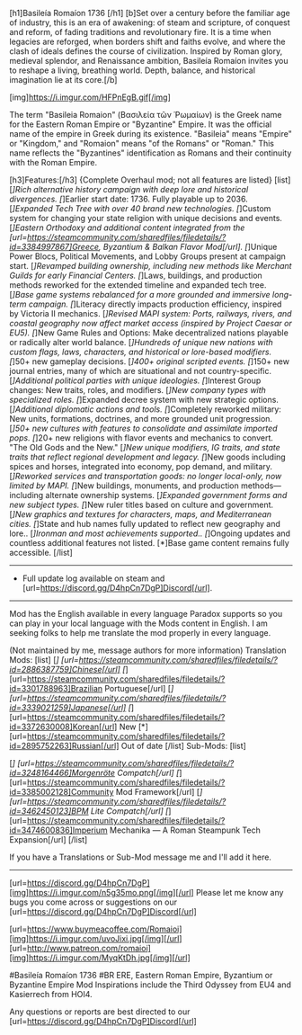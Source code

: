 [h1]Basileía Romaíon 1736 [/h1] [b]Set over a century before the familiar age of industry, this is an era of awakening: of steam and scripture, of conquest and reform, of fading traditions and revolutionary fire. It is a time when legacies are reforged, when borders shift and faiths evolve, and where the clash of ideals defines the course of civilization. Inspired by Roman glory, medieval splendor, and Renaissance ambition, Basileía Romaíon invites you to reshape a living, breathing world. Depth, balance, and historical imagination lie at its core.[/b]

[img]https://i.imgur.com/HFPnEgB.gif[/img]

The term "Basileia Romaion" (Βασιλεία τῶν Ῥωμαίων) is the Greek name for the Eastern Roman Empire or "Byzantine" Empire. It was the official name of the empire in Greek during its existence. "Basileia" means "Empire" or "Kingdom," and "Romaion" means "of the Romans" or "Roman." This name reflects the "Byzantines" identification as Romans and their continuity with the Roman Empire.

[h3]Features:[/h3] {Complete Overhaul mod; not all features are listed}
[list]
    [*]Rich alternative history campaign with deep lore and historical divergences.
    [*]Earlier start date: 1736. Fully playable up to 2036.
    [*]Expanded Tech Tree with over 40 brand new technologies.
    [*]Custom system for changing your state religion with unique decisions and events.
    [*]Eastern Orthodoxy and additional content integrated from the [url=https://steamcommunity.com/sharedfiles/filedetails/?id=3384997867]Greece, Byzantium & Balkan Flavor Mod[/url].
    [*]Unique Power Blocs, Political Movements, and Lobby Groups present at campaign start.
    [*]Revamped building ownership, including new methods like Merchant Guilds for early Financial Centers.
    [*]Laws, buildings, and production methods reworked for the extended timeline and expanded tech tree.
    [*]Base game systems rebalanced for a more grounded and immersive long-term campaign.
    [*]Literacy directly impacts production efficiency, inspired by Victoria II mechanics.
    [*]Revised MAPI system: Ports, railways, rivers, and coastal geography now affect market access (inspired by Project Caesar or EU5).
    [*]New Game Rules and Options: Make decentralized nations playable or radically alter world balance.
    [*]Hundreds of unique new nations with custom flags, laws, characters, and historical or lore-based modifiers.
    [*]50+ new gameplay decisions.
    [*]400+ original scripted events.
    [*]150+ new journal entries, many of which are situational and not country-specific.
    [*]Additional political parties with unique ideologies.
    [*]Interest Group changes: New traits, roles, and modifiers.
    [*]New company types with specialized roles.
    [*]Expanded decree system with new strategic options.
    [*]Additional diplomatic actions and tools.
    [*]Completely reworked military: New units, formations, doctrines, and more grounded unit progression. 
    [*]50+ new cultures with features to consolidate and assimilate imported pops.
    [*]20+ new religions with flavor events and mechanics to convert. "The Old Gods and the New."
    [*]New unique modifiers, IG traits, and state traits that reflect regional development and legacy.
    [*]New goods including spices and horses, integrated into economy, pop demand, and military.
    [*]Reworked services and transportation goods: no longer local-only, now limited by MAPI.
    [*]New buildings, monuments, and production methods—including alternate ownership systems. 
    [*]Expanded government forms and new subject types.
    [*]New ruler titles based on culture and government.
    [*]New graphics and textures for characters, maps, and Mediterranean cities.
    [*]State and hub names fully updated to reflect new geography and lore..
    [*]Ironman and most achievements supported..
    [*]Ongoing updates and countless additional features not listed.
    [*]Base game content remains fully accessible.
[/list]

***
- Full update log available on steam and [url=https://discord.gg/D4hpCn7DgP]Discord[/url].

***
Mod has the English available in every language Paradox supports so you can play in your local language with the Mods content in English. I am seeking folks to help me translate the mod properly in every language.

(Not maintained by me, message authors for more information)
Translation Mods: 
[list]
[*] [url=https://steamcommunity.com/sharedfiles/filedetails/?id=2886387759]Chinese[/url]
[*] [url=https://steamcommunity.com/sharedfiles/filedetails/?id=3301788963]Brazilian Portuguese[/url]
[*] [url=https://steamcommunity.com/sharedfiles/filedetails/?id=3339021259]Japanese[/url]
[*] [url=https://steamcommunity.com/sharedfiles/filedetails/?id=3372630008]Korean[/url] New
[*] [url=https://steamcommunity.com/sharedfiles/filedetails/?id=2895752263]Russian[/url] Out of date
[/list]
Sub-Mods:
[list]

[*] [url=https://steamcommunity.com/sharedfiles/filedetails/?id=3248164466]Morgenröte Compatch[/url]
[*] [url=https://steamcommunity.com/sharedfiles/filedetails/?id=3385002128]Community Mod Framework[/url]
[*] [url=https://steamcommunity.com/sharedfiles/filedetails/?id=3462450123]BPM Lite Compatch[/url]
[*] [url=https://steamcommunity.com/sharedfiles/filedetails/?id=3474600836]Imperium Mechanika — A Roman Steampunk Tech Expansion[/url]
[/list]

If you have a Translations or Sub-Mod message me and I'll add it here. 


***
[url=https://discord.gg/D4hpCn7DgP][img]https://i.imgur.com/n5g35mo.png[/img][/url]
Please let me know any bugs you come across or suggestions on our [url=https://discord.gg/D4hpCn7DgP]Discord[/url]

[url=https://www.buymeacoffee.com/Romaioi][img]https://i.imgur.com/uvoJixi.jpg[/img][/url]
[url=http://www.patreon.com/romaioi][img]https://i.imgur.com/MyqKtDh.jpg[/img][/url]

#Basileía Romaíon 1736
#BR
ERE, Eastern Roman Empire, Byzantium or Byzantine Empire
Mod Inspirations include the Third Odyssey from EU4 and Kasierrech from HOI4. 



Any questions or reports are best directed to our [url=https://discord.gg/D4hpCn7DgP]Discord[/url]